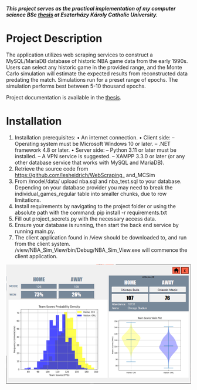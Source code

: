 ***This project serves as the practical implementation of my computer science BSc [thesis](https://github.com/lesheidrich/Thesis/blob/bf28caa3c3bd65426a2e8a63fd0e69c3d5d254b0/thesis_gwjz4t.pdf) at Eszterházy Károly Catholic University.***

# Project Description
The application utilizes web scraping services to construct a MySQL/MariaDB database of historic NBA game data from the early 1990s. Users can select any historic game in the provided range, and the Monte Carlo simulation will estimate the expected results from reconstructed data predating the match. Simulations run for a preset range of epochs. The simulation performs best between 5-10 thousand epochs.

Project documentation is available in the [thesis](https://github.com/lesheidrich/Thesis/blob/bf28caa3c3bd65426a2e8a63fd0e69c3d5d254b0/thesis_gwjz4t.pdf).

# Installation
1. Installation prerequisites:
• An internet connection.
• Client side:
– Operating system must be Microsoft Windows 10 or later.
– .NET framework 4.8 or later.
• Server side:
– Python 3.11 or later must be installed.
– A VPN service is suggested.
– XAMPP 3.3.0 or later (or any other database service that works with
MySQL and MariaDB).
2. Retrieve the source code from https://github.com/lesheidrich/WebScraping_
and_MCSim
3. From /model/data/ upload nba.sql and nba_test.sql to your database. Depending
on your database provider you may need to break the individual_games_regular
table into smaller chunks, due to row limitations.
4. Install requirements by navigating to the project folder or using the absolute path
with the command: pip install -r requirements.txt
5. Fill out project_secrets.py with the necessary access data.
6. Ensure your database is running, then start the back end service by running
main.py.
7. The client application found in /view should be downloaded to, and run from the
client system. /view/NBA_Sim_View/bin/Debug/NBA_Sim_View.exe will commence
the client application.

![Monte Carlo simulation results](https://github.com/lesheidrich/Thesis/blob/main/img/user-guide/MonteCarlo.png?raw=true)
